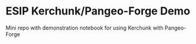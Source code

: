 # ESIP Kerchunk/Pangeo-Forge Demo

Mini repo with demonstration notebook for using Kerchunk with Pangeo-Forge
